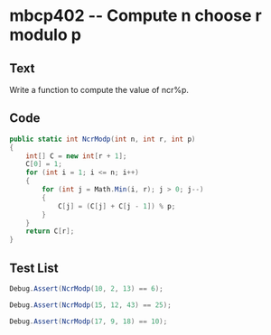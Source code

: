 # mbcp402 -- Compute n choose r modulo p

## Text

Write a function to compute the value of ncr%p.

## Code

```csharp
public static int NcrModp(int n, int r, int p) 
{ 
    int[] C = new int[r + 1]; 
    C[0] = 1; 
    for (int i = 1; i <= n; i++) 
    { 
        for (int j = Math.Min(i, r); j > 0; j--) 
        { 
            C[j] = (C[j] + C[j - 1]) % p; 
        } 
    } 
    return C[r]; 
}
```

## Test List

```csharp
Debug.Assert(NcrModp(10, 2, 13) == 6);
```

```csharp
Debug.Assert(NcrModp(15, 12, 43) == 25);
```

```csharp
Debug.Assert(NcrModp(17, 9, 18) == 10);
```
